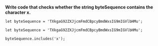 **Write code that checks whether the string byteSequence contains the character x.**

```
let byteSequence = 'TXkgaG92ZXJjcmFmdCBpcyBmdWxsIG9mIGVlbHMu';
```

```
let byteSequence = 'TXkgaG92ZXJjcmFmdCBpcyBmdWxsIG9mIGVlbHMu';

byteSequence.includes('x');
```
